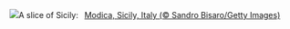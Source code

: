 ![](https://www.bing.com/th?id=OHR.ModicaItaly_EN-GB1957642559_UHD.jpg&w=1000)A slice of Sicily:&nbsp;&ensp;[Modica, Sicily, Italy (© Sandro Bisaro/Getty Images)](https://www.bing.com/th?id=OHR.ModicaItaly_EN-GB1957642559_UHD.jpg)
<br><br/>
